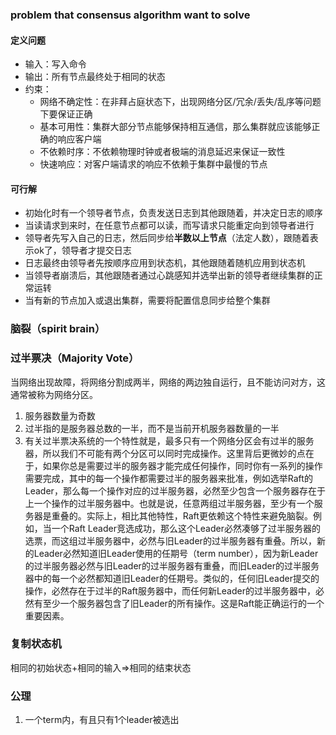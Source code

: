 ### problem that consensus algorithm want to solve

#### 定义问题

* 输入：写入命令
* 输出：所有节点最终处于相同的状态
* 约束：
  * 网络不确定性：在非拜占庭状态下，出现网络分区/冗余/丢失/乱序等问题下要保证正确
  * 基本可用性：集群大部分节点能够保持相互通信，那么集群就应该能够正确的响应客户端
  * 不依赖时序：不依赖物理时钟或者极端的消息延迟来保证一致性
  * 快速响应：对客户端请求的响应不依赖于集群中最慢的节点

#### 可行解

* 初始化时有一个领导者节点，负责发送日志到其他跟随着，并决定日志的顺序
* 当读请求到来时，在任意节点都可以读，而写请求只能重定向到领导者进行
* 领导者先写入自己的日志，然后同步给**半数以上节点**（法定人数），跟随着表示ok了，领导者才提交日志
* 日志最终由领导者先按顺序应用到状态机，其他跟随着随机应用到状态机
* 当领导者崩溃后，其他跟随者通过心跳感知并选举出新的领导者继续集群的正常运转
* 当有新的节点加入或退出集群，需要将配置信息同步给整个集群

### 脑裂（spirit brain）

### 过半票决（Majority Vote）

当网络出现故障，将网络分割成两半，网络的两边独自运行，且不能访问对方，这通常被称为网络分区。

1. 服务器数量为奇数
2. 过半指的是服务器总数的一半，而不是当前开机服务器数量的一半
3. 有关过半票决系统的一个特性就是，最多只有一个网络分区会有过半的服务器，所以我们不可能有两个分区可以同时完成操作。这里背后更微妙的点在于，如果你总是需要过半的服务器才能完成任何操作，同时你有一系列的操作需要完成，其中的每一个操作都需要过半的服务器来批准，例如选举Raft的Leader，那么每一个操作对应的过半服务器，必然至少包含一个服务器存在于上一个操作的过半服务器中。也就是说，任意两组过半服务器，至少有一个服务器是重叠的。实际上，相比其他特性，Raft更依赖这个特性来避免脑裂。例如，当一个Raft Leader竞选成功，那么这个Leader必然凑够了过半服务器的选票，而这组过半服务器中，必然与旧Leader的过半服务器有重叠。所以，新的Leader必然知道旧Leader使用的任期号（term number），因为新Leader的过半服务器必然与旧Leader的过半服务器有重叠，而旧Leader的过半服务器中的每一个必然都知道旧Leader的任期号。类似的，任何旧Leader提交的操作，必然存在于过半的Raft服务器中，而任何新Leader的过半服务器中，必然有至少一个服务器包含了旧Leader的所有操作。这是Raft能正确运行的一个重要因素。

### 复制状态机

相同的初始状态+相同的输入=>相同的结束状态


### 公理

1. 一个term内，有且只有1个leader被选出